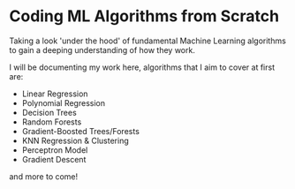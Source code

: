 # Coding ML Algorithms from Scratch

Taking a look 'under the hood' of fundamental Machine Learning algorithms to gain a deeping understanding of how they work.

I will be documenting my work here, algorithms that I aim to cover at first are:

- Linear Regression
- Polynomial Regression
- Decision Trees
- Random Forests
- Gradient-Boosted Trees/Forests
- KNN Regression & Clustering
- Perceptron Model
- Gradient Descent

and more to come!
